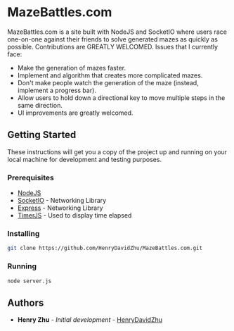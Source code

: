 # MazeBattles.com

MazeBattles.com is a site built with NodeJS and SocketIO where users race one-on-one against their friends to solve generated mazes as quickly as possible. Contributions are GREATLY WELCOMED. Issues that I currently face:
- Make the generation of mazes faster.
- Implement and algorithm that creates more complicated mazes.
- Don't make people watch the generation of the maze (instead, implement a progress bar).
- Allow users to hold down a directional key to move multiple steps in the same direction.
- UI improvements are greatly welcomed.

## Getting Started

These instructions will get you a copy of the project up and running on your local machine for development and testing purposes.

### Prerequisites

* [NodeJS](https://nodejs.org/en/)
* [SocketIO](https://maven.apache.org/) - Networking Library
* [Express](https://expressjs.com/) - Networking Library
* [TimerJS](https://rometools.github.io/rome/) - Used to display time elapsed

### Installing

```bash
git clone https://github.com/HenryDavidZhu/MazeBattles.com.git
```

### Running
 
```bash
node server.js
```

## Authors

* **Henry Zhu** - *Initial development* - [HenryDavidZhu](https://github.com/HenryDavidZhu/)

